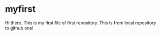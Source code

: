 # myfirst
Hi there. This is my first file of first repository.
This is from local repository to github one!

